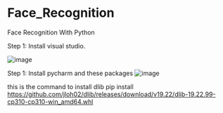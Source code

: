 # Face_Recognition
Face Recognition With Python


Step 1: Install visual studio.


![image](https://user-images.githubusercontent.com/77576533/206801744-9567f17b-0e57-4e42-a2d2-383705e29029.png)


Step 1: Install pycharm
and these packages
![image](https://user-images.githubusercontent.com/77576533/206801871-ddc50f06-2f78-41c4-ab8f-737715d9b570.png)


this is the command to install dlib pip install https://github.com/jloh02/dlib/releases/download/v19.22/dlib-19.22.99-cp310-cp310-win_amd64.whl

